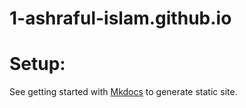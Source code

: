 # 1-ashraful-islam.github.io


# Setup:

See getting started with [Mkdocs](https://squidfunk.github.io/mkdocs-material/getting-started/) to generate static site.
